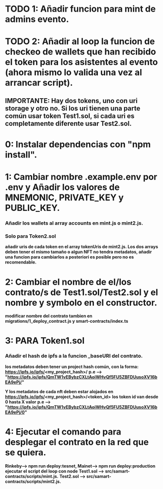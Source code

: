 # TODO 1: Añadir funcion para mint de admins evento.
# TODO 2: Añadir al loop la funcion de checkeo de wallets que han recibido el token para los asistentes al evento (ahora mismo lo valida una vez al arrancar script).

## IMPORTANTE: Hay dos tokens, uno con uri storage y otro no. Si los uri tienen una parte común usar token Test1.sol, si cada uri es completamente diferente usar Test2.sol.

# 0: Instalar dependencias con "npm install".

# 1: Cambiar nombre .example.env por .env y Añadir los valores de MNEMONIC, PRIVATE_KEY y PUBLIC_KEY.
### Añadir los wallets al array accounts en mint.js o mint2.js.

### Solo para Token2.sol
**añadir uris de cada token en el array tokenUris de mint2.js. Los dos arrays deben tener el mismo tamaño o algun NFT no tendra metadatos, añadir una funcion para cambiarlos a posteriori es posible pero no es recomendable.**

# 2: Cambiar el nombre de el/los contrato/s de Test1.sol/Test2.sol y el nombre y symbolo en el constructor.
**modificar nombre del contrato tambien en migrations/1_deploy_contract.js y smart-contracts/index.ts**

# 3: PARA Token1.sol
### Añadir el hash de ipfs a la funcion _baseURI del contrato.

**los metadatos deben tener un project hash común, con la forma:**
**https://ipfs.io/ipfs/<my_project_hash>/**
**p.e --> "https://ipfs.io/ipfs/QmTW1vEBybzCXLtAoiWHvQf5FU5ZBFDUusoXV16bEA9ePj/"**

**Y los metadatos de cada nft deben estar alojados en**
**https://ipfs.io/ipfs/<my_project_hash>/<token_id>**
**los token id van desde 0 hasta X valor**
**p.e --> "https://ipfs.io/ipfs/QmTW1vEBybzCXLtAoiWHvQf5FU5ZBFDUusoXV16bEA9ePj/0"**

# 4: Ejecutar el comando para desplegar el contrato en la red que se quiera.
**Rinkeby--> npm run deploy:tesnet, Mainet--> npm run deploy:production**
**ejecutar el script del loop con node**
**Test1.sol --> src/samart-contracts/scripts/mint.js.**
**Test2.sol --> src/samart-contracts/scripts/mint2.js.**